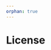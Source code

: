 ```yaml
---
orphan: true
---
```


# License

```{include} ../LICENSE

```
                                                                                                                                                                                                                                                                                                                      